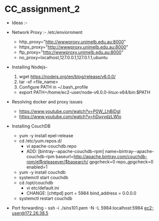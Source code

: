 # CC_assignment_2

* Ideas :-

* Network Proxy :- /etc/enviornment
  - http_proxy="http://wwwproxy.unimelb.edu.au:8000"
  - https_proxy="http://wwwproxy.unimelb.edu.au:8000"
  - ftp_proxy="http://wwwproxy.unimelb.edu.au:8000"
  - no_proxy=localhost,127.0.0.1,127.0.1.1,ubuntu

* Installing Nodejs-
  1. wget https://nodejs.org/en/blog/release/v6.0.0/
  2. tar -xf <file_name>
  3. Configure PATH in ~/.bash_profile
    - export PATH=/home/ec2-user/node-v6.0.0-linux-x64/bin:$PATH
    
* Resolving docker and proxy issues
  - https://www.youtube.com/watch?v=P0W_LhBjDgI
  - https://www.youtube.com/watch?v=hDuyvdzLWlo
  
* Installing CouchDB
  - yum -y install epel-release
  - cd /etc/yum.repos.d/
    - vi apache-couchdb.repo
    - ADD:
         [bintray--apache-couchdb-rpm]
         name=bintray--apache-couchdb-rpm
         baseurl=http://apache.bintray.com/couchdb-rpm/el$releasever/$basearch/
         gpgcheck=0
         repo_gpgcheck=0
         enabled=1
  - yum -y install couchdb
  - systemctl start couchdb
  - cd /opt/couchdb
    - vi etc/default.ini
    - CHANGE:
         [chttpd]
         port = 5984
         bind_address = 0.0.0.0
  - systemctl restart couchdb
  
* Port forwarding - ssh -i ./sins101.pem -N -L 5984:localhost:5984 ec2-user@172.26.38.5
